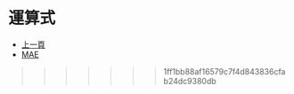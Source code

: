 # 運算式

* [上一頁](../README.md)
* [MAE](MAE/README.md)
>>>>>>> 1ff1bb88af16579c7f4d843836cfab24dc9380db
